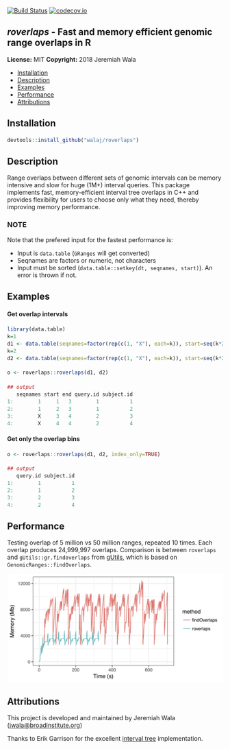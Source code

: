 [![Build Status](https://travis-ci.org/walaj/roverlaps.svg?branch=master)](https://travis-ci.org/walaj/roverlaps)
[![codecov.io](https://img.shields.io/codecov/c/github/walaj/roverlaps.svg)](https://codecov.io/github/walaj/roverlaps?branch=master)

## *roverlaps* - Fast and memory efficient genomic range overlaps in R

**License:** MIT
**Copyright:** 2018 Jeremiah Wala

  * [Installation](#installation)
  * [Description](#description)
  * [Examples](#examples)
  * [Performance](#performance)
  * [Attributions](#attributions)

Installation
------------
```R
devtools::install_github("walaj/roverlaps")
```

Description
-----------
Range overlaps between different sets of genomic intervals
	     can be memory intensive and slow for huge (1M+) interval queries.
	     This package implements fast, memory-efficient interval tree overlaps in C++
	     and provides flexibility for users to choose only what they need,
	     thereby improving memory performance.

### NOTE
Note that the prefered input for the fastest performance is:
* Input is ``data.table`` (``GRanges`` will get converted)
* Seqnames are factors or numeric, not characters
* Input must be sorted (``data.table::setkey(dt, seqnames, start)``). An error is thrown if not.

Examples
--------
#### Get overlap intervals

```R
library(data.table)
k=1
d1 <- data.table(seqnames=factor(rep(c(1, "X"), each=k)), start=seq(k*2), end=seq(k*2)+2)
k=2
d2 <- data.table(seqnames=factor(rep(c(1, "X"), each=k)), start=seq(k*2), end=seq(k*2)+2)

o <- roverlaps::roverlaps(d1, d2)

## output
   seqnames start end query.id subject.id
1:        1     1   3        1          1 
2:        1     2   3        1          2
3:        X     3   4        2          3
4:        X     4   4        2          4
```

#### Get only the overlap bins
```R
o <- roverlaps::roverlaps(d1, d2, index_only=TRUE) 

## output
   query.id subject.id
1:        1          1 
2:        1          2
3:        2          3
4:        2          4
```

Performance
-----------

Testing overlap of 5 million vs 50 million ranges, repeated 10 times. Each 
overlap produces 24,999,997 overlaps. Comparison is between ``roverlaps`` and ``gUtils::gr.findoverlaps`` from
[gUtils][gUtils], which
is based on ``GenomicRanges::findOverlaps``.

<img src="https://github.com/walaj/roverlaps/blob/master/memgraph.both.png"
width=600/>

Attributions
------------

This project is developed and maintained by Jeremiah Wala (jwala@broadinstitute.org)

Thanks to Erik Garrison for the excellent [interval tree][tree] implementation.

[gUtils]: https://github.com/mskilab/gUtils
[tree]: https://github.com/ekg/intervaltree


